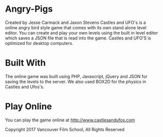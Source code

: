 # Angry-Pigs
Created by Jesse Carmack and Jaxon Stevens Castles and UFO's is a online angry bird style game that  comes with its own stand alone level editor. You can create and play your own levels using the built in level editor which saves a JSON file that is read into the game. Castles and UFO'S is optimized for desktop computers.


# Built With
The online game was built using PHP, Javascript, jQuery and JSON for saving the levels to the server. We also used BOX2D for the physics in Castles and Ufos's. 

# Play Online
You can play the game online at http://www.castlesandufos.com

Copyright 2017 Vancouver Film School, All Rights Reserved



